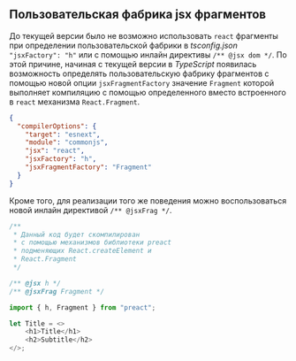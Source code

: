 ## Пользовательская фабрика jsx фрагментов

До текущей версии было не возможно использовать `react` фрагменты при определении пользовательской фабрики в _tsconfig.json_ `"jsxFactory": "h"` или с помощью инлайн директивы `/** @jsx dom */`. По этой причине, начиная с текущей версии в _TypeScript_ появилась возможность определять пользовательскую фабрику фрагментов с помощью новой опции `jsxFragmentFactory` значение `Fragment` которой выполняет компиляцию с помощью определенного вместо встроенного в `react` механизма `React.Fragment`.
 
`````json
{
  "compilerOptions": {
    "target": "esnext",
    "module": "commonjs",
    "jsx": "react",
    "jsxFactory": "h",
    "jsxFragmentFactory": "Fragment"
  }
}
`````

Кроме того, для реализации того же поведения можно воспользоваться новой инлайн директивой `/** @jsxFrag */`.


`````ts
/**
 * Данный код будет скомпилирован
 * с помощью механизмов библиотеки preact
 * подменяющих React.createElement и
 * React.Fragment
 */

/** @jsx h */
/** @jsxFrag Fragment */

import { h, Fragment } from "preact";

let Title = <>
    <h1>Title</h1>
    <h2>Subtitle</h2>
</>;
`````
